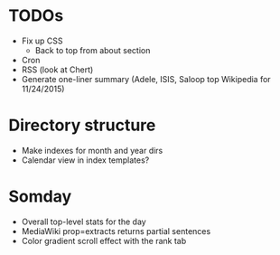 # TODOs

- Fix up CSS
    - Back to top from about section
- Cron 
- RSS (look at Chert)
- Generate one-liner summary  (Adele, ISIS, Saloop top Wikipedia for 11/24/2015)

# Directory structure

 - Make indexes for month and year dirs
 - Calendar view in index templates?

# Somday
- Overall top-level stats for the day
- MediaWiki prop=extracts returns partial sentences
- Color gradient scroll effect with the rank tab